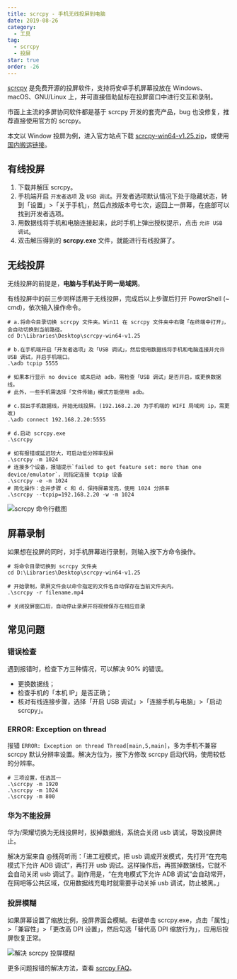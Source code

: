 ```yaml
---
title: scrcpy - 手机无线投屏到电脑
date: 2019-08-26
category:
  - 工具
tag:
  - scrcpy
  - 投屏
star: true
order: -26
---
```


[scrcpy](https://github.com/Genymobile/scrcpy) 是免费开源的投屏软件，支持将安卓手机屏幕投放在 Windows、macOS、GNU/Linux 上，并可直接借助鼠标在投屏窗口中进行交互和录制。

市面上主流的多屏协同软件都是基于 scrcpy 开发的套壳产品，bug 也没修复，推荐直接使用官方的 scrcpy。

本文以 Window 投屏为例，进入官方站点下载 [scrcpy-win64-v1.25.zip](https://github.com/Genymobile/scrcpy/releases/download/v1.25/scrcpy-win64-v1.25.zip)，或使用 [国内搬运链接](https://wwva.lanzoue.com/iHnRJ0jm0uhe)。

## 有线投屏

1. 下载并解压 scrcpy。
2. 手机端开启 `开发者选项` 及 `USB 调试`。开发者选项默认情况下处于隐藏状态，转到「设置」>「关于手机」，然后点按版本号七次，返回上一屏幕，在底部可以找到开发者选项。
3. 用数据线将手机和电脑连接起来，此时手机上弹出授权提示，点击 `允许 USB 调试`。
4. 双击解压得到的 **scrcpy.exe** 文件，就能进行有线投屏了。

## 无线投屏

无线投屏的前提是，**电脑与手机处于同一局域网**。

有线投屏中的前三步同样适用于无线投屏，完成后以上步骤后打开 PowerShell (~ cmd)，依次输入操作命令。

```shell
# a.将命令目录切换 scrcpy 文件夹。Win11 在 scrcpy 文件夹中右键「在终端中打开」，会自动切换到当前路径。
cd D:\Libraries\Desktop\scrcpy-win64-v1.25
​
# b.在手机端开启「开发者选项」及「USB 调试」，然后使用数据线将手机和电脑连接并允许 USB 调试，开启手机端口。
.\adb tcpip 5555

# 如果本行显示 no device 或未启动 adb，需检查「USB 调试」是否开启，或更换数据线。
# 此外，一些手机需选择「文件传输」模式方能使用 adb。
​
# c.拔出手机数据线，开始无线投屏。(192.168.2.20 为手机端的 WIFI 局域网 ip，需更改)
.\adb connect 192.168.2.20:5555
​
# d.启动 scrcpy.exe
.\scrcpy

# 如有报错或延迟较大，可启动低分辨率投屏
.\scrcpy -m 1024
# 连接多个设备，报错提示`failed to get feature set: more than one device/emulator`，则指定连接 tcpip 设备
.\scrcpy -e -m 1024
# 简化操作：合并步骤 c 和 d，保持屏幕常亮，使用 1024 分辨率
.\scrcpy --tcpip=192.168.2.20 -w -m 1024
```

![](http://tc.seoipo.com/20190829093407.png "scrcpy 命令行截图")

## 屏幕录制

如果想在投屏的同时，对手机屏幕进行录制，则输入按下方命令操作。

```shell
# 将命令目录切换到 scrcpy 文件夹
cd D:\Libraries\Desktop\scrcpy-win64-v1.25
​
# 开始录制，录屏文件会以命令指定的文件名自动保存在当前文件夹内。
.\scrcpy -r filename.mp4
​
# 关闭投屏窗口后，自动停止录屏并将视频保存在相应目录
```

## 常见问题

### 错误检查

遇到报错时，检查下方三种情况，可以解决 90% 的错误。

- 更换数据线；
- 检查手机的「本机 IP」是否正确；
- 核对有线连接步骤，选择「开启 USB 调试」>「连接手机与电脑」>「启动 scrcpy」。

### ERROR: Exception on thread

报错 `ERROR: Exception on thread Thread[main,5,main]`，多为手机不兼容 scrcpy 默认分辨率设置。解决方位为，按下方修改 scrcpy 启动代码，使用较低的分辨率。

```shell
# 三项设置，任选其一
.\scrcpy -m 1920
.\scrcpy -m 1024
.\scrcpy -m 800
```

### 华为不能投屏

华为/荣耀切换为无线投屏时，拔掉数据线，系统会关闭 usb 调试，导致投屏终止。

解决方案来自 @残荷听雨：「进工程模式，把 usb 调成开发模式，先打开“在充电模式下允许 ADB 调试”，再打开 usb 调试。这样操作后，再拔掉数据线，它就不会自动关闭 usb 调试了。副作用是，“在充电模式下允许 ADB 调试”会自动常开，在网吧等公共区域，仅用数据线充电时就需要手动关掉 usb 调试，防止被黑。」

### 投屏模糊

如果屏幕设置了缩放比例，投屏界面会模糊。右键单击 scrcpy.exe，点击「属性」>「兼容性」>「更改高 DPI 设置」，然后勾选「替代高 DPI 缩放行为」，应用后投屏恢复正常。

![](http://tc.seoipo.com/20190829095640.png "解决 scrcpy 投屏模糊")

更多问题报错的解决方法，查看 [scrcpy FAQ](https://github.com/Genymobile/scrcpy/blob/master/FAQ.md)。
